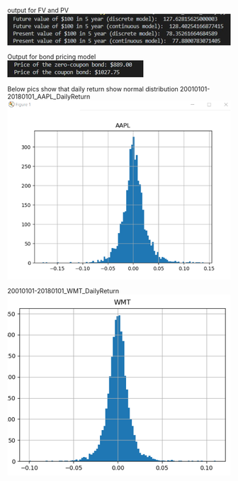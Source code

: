 output for FV and PV     
![image](https://github.com/memoryfraction/Quant/blob/master/Images/FVAndPV-output.jpg?raw=true)

Output for bond pricing model   
![image](https://github.com/memoryfraction/Quant/blob/master/Images/bond%20pricing%20-%20output.jpg?raw=true)


Below pics show that daily return show normal distribution
20010101-20180101_AAPL_DailyReturn   
![image](https://github.com/memoryfraction/Quant/blob/master/Images/20010101-20180101_AAPL_DailyReturn.png?raw=true)

20010101-20180101_WMT_DailyReturn   
![image](https://github.com/memoryfraction/Quant/blob/master/Images/20010101-20180101_WMT_DailyReturn.png?raw=true)

